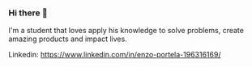 ### Hi there 👋

I'm a student that loves apply his knowledge to solve problems, create amazing products and impact lives.

Linkedin: https://www.linkedin.com/in/enzo-portela-196316169/

